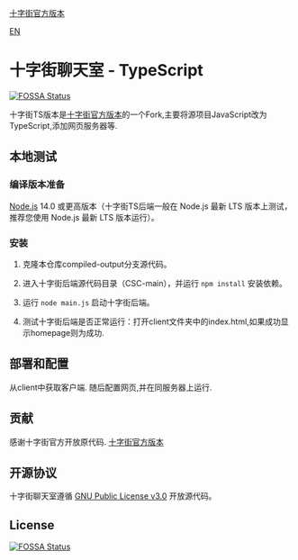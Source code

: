 [十字街官方版本](https://github.com/CrosSt-Chat/CSC-main/)

[EN](./README_EN.md)

# 十字街聊天室 - TypeScript
[![FOSSA Status](https://app.fossa.com/api/projects/git%2Bgithub.com%2FHex-0xd3ac%2FCSC-fork.svg?type=shield)](https://app.fossa.com/projects/git%2Bgithub.com%2FHex-0xd3ac%2FCSC-fork?ref=badge_shield)


十字街TS版本是[十字街官方版本](https://github.com/CrosSt-Chat/CSC-main/)的一个Fork,主要将源项目JavaScript改为TypeScript,添加网页服务器等.

## 本地测试

### 编译版本准备

[Node.js](https://nodejs.org/) 14.0 或更高版本（十字街TS后端一般在 Node.js 最新 LTS 版本上测试，推荐您使用 Node.js 最新 LTS 版本运行）。

### 安装

1. 克隆本仓库compiled-output分支源代码。

2. 进入十字街后端源代码目录（CSC-main），并运行 `npm install` 安装依赖。

3. 运行 `node main.js` 启动十字街后端。

4. 测试十字街后端是否正常运行：打开client文件夹中的index.html,如果成功显示homepage则为成功.

## 部署和配置

从client中获取客户端.
随后配置网页,并在同服务器上运行.

## 贡献

感谢十字街官方开放原代码.
[十字街官方版本](https://github.com/CrosSt-Chat/CSC-main/)

## 开源协议

十字街聊天室遵循 [GNU Public License v3.0](./LICENSE) 开放源代码。


## License
[![FOSSA Status](https://app.fossa.com/api/projects/git%2Bgithub.com%2FHex-0xd3ac%2FCSC-fork.svg?type=large)](https://app.fossa.com/projects/git%2Bgithub.com%2FHex-0xd3ac%2FCSC-fork?ref=badge_large)